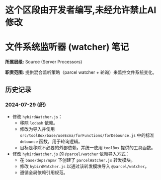 # 这个区段由开发者编写,未经允许禁止AI修改

# 文件系统监听器 (watcher) 笔记

**所属层级:** Source (Server Processors)

**职责范围:** 提供混合监听策略（parcel watcher + 轮询）来监控文件系统变化。

## 历史记录

### 2024-07-29 (织)
- 修改 `hybirdWatcher.js`：
  - 移除 `lodash` 依赖。
  - 修改为导入并使用 `src/toolBox/base/useEcma/forFunctions/forDebounce.js` 中的标准 `debounce` 函数，用于轮询逻辑。
  - 目标是移除不必要的外部依赖，并统一使用 `toolBox` 提供的工具函数。
- 修改 `hybirdWatcher.js` 的 `@parcel/watcher` 依赖导入方式：
  - 在 `base/deps/npm/` 下创建了 `parcelWatcher.js` 转发模块。
  - 修改 `hybirdWatcher.js` 以通过该转发模块导入 `@parcel/watcher`。
  - 遵循全局依赖引用规范。 